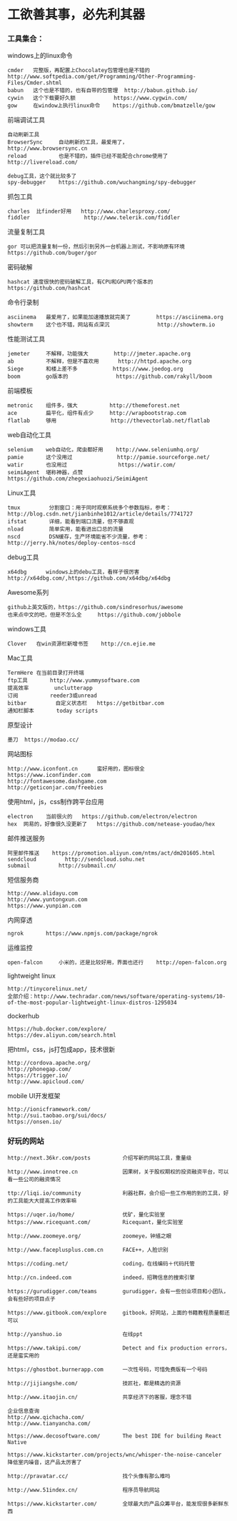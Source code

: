 # 工欲善其事，必先利其器



### 工具集合：

windows上的linux命令
        
    cmder   完整版，再配置上Chocolatey包管理也是不错的    http://www.softpedia.com/get/Programming/Other-Programming-Files/Cmder.shtml
    babun   这个也是不错的，也有自带的包管理  http://babun.github.io/
    cywin   这个下载要好久额            https://www.cygwin.com/
    gow     在window上执行linux命令    https://github.com/bmatzelle/gow
    
    
前端调试工具

    自动刷新工具
    BrowserSync     自动刷新的工具，最爱用了，                   http://www.browsersync.cn
    reload          也是不错的，插件已经不能配合chrome使用了       http://livereload.com/
    
    debug工具，这个就比较多了
    spy-debugger    https://github.com/wuchangming/spy-debugger


抓包工具

    charles  比finder好用   http://www.charlesproxy.com/
    fiddler                 http://www.telerik.com/fiddler
    
    
流量复制工具
    
    gor 可以把流量复制一份，然后引到另外一台机器上测试，不影响原有环境     https://github.com/buger/gor
    
    
密码破解
    
    hashcat 速度很快的密码破解工具，有CPU和GPU两个版本的       https://github.com/hashcat
    
    
命令行录制

    asciinema   最爱用了，如果能加速播放就完美了        https://asciinema.org
    showterm    这个也不错，网站有点深沉               http://showterm.io
   
   
性能测试工具
    
    jemeter     不解释，功能强大        http://jmeter.apache.org
    ab          不解释，但是不喜欢用      http://httpd.apache.org
    Siege       和楼上差不多           https://www.joedog.org
    boom        go版本的               https://github.com/rakyll/boom
    
    
前端模板

    metronic    组件多，强大          http://themeforest.net
    ace         扁平化，组件有点少     http://wrapbootstrap.com
    flatlab     够用                 http://thevectorlab.net/flatlab
    
    
web自动化工具
    
    selenium    web自动化，爬虫都好用    http://www.seleniumhq.org/
    pamie       这个没用过              http://pamie.sourceforge.net/
    watir       也没用过                https://watir.com/  
    seimiAgent  堪称神器，点赞             https://github.com/zhegexiaohuozi/SeimiAgent
      
Linux工具

    tmux	     分割窗口：用于同时观察系统多个参数指标，参考：http://blog.csdn.net/jianbinhe1012/article/details/7741727
    ifstat	     详细，能看到端口流量，但不够直观
    nload	     简单实用，能看进出口总的流量
    nscd 	     DSN缓存，生产环境能省不少流量，参考：http://jerry.hk/notes/deploy-centos-nscd   
    
debug工具
    
    x64dbg      windows上的debu工具，看样子很厉害      http://x64dbg.com/,https://github.com/x64dbg/x64dbg
    
    
Awesome系列
    
    github上英文版的，https://github.com/sindresorhus/awesome
    也来点中文的吧，但是不怎么全     https://github.com/jobbole
   
   
windows工具
    
    Clover   在win资源栏新增书签    http://cn.ejie.me
    
    
Mac工具
    
    TermHere 在当前目录打开终端
    ftp工具		http://www.yummysoftware.com
    提高效率		unclutterapp
    订阅          reeder3或unread
    bitbar	       自定义状态栏	https://getbitbar.com
    通知栏脚本	    today scripts   
        
原型设计
    
    墨刀  https://modao.cc/
    
    
网站图标
    
    http://www.iconfont.cn      蛮好用的，图标很全
    https://www.iconfinder.com
    http://fontawesome.dashgame.com
    http://geticonjar.com/freebies
    

使用html，js，css制作跨平台应用
    
    electron	当前很火的	https://github.com/electron/electron
    hex  网易的，好像很久没更新了	https://github.com/netease-youdao/hex
    

邮件推送服务

    阿里邮件推送	  https://promotion.aliyun.com/ntms/act/dm201605.html
    sendcloud	      http://sendcloud.sohu.net
    submail         http://submail.cn/
    
    
短信服务商

    http://www.alidayu.com
    http://www.yuntongxun.com
    https://www.yunpian.com
    
    
内网穿透

    ngrok       https://www.npmjs.com/package/ngrok
    
    
运维监控

    open-falcon     小米的，还是比较好用，界面也还行    http://open-falcon.org
    
    
lightweight linux

    http://tinycorelinux.net/
    全部介绍：http://www.techradar.com/news/software/operating-systems/10-of-the-most-popular-lightweight-linux-distros-1295034
    
    
dockerhub
    
    https://hub.docker.com/explore/
    https://dev.aliyun.com/search.html


把html，css，js打包成app，技术很新

    http://cordova.apache.org/
    http://phonegap.com/
    https://trigger.io/
    http://www.apicloud.com/


mobile UI开发框架

    http://ionicframework.com/		
    http://sui.taobao.org/sui/docs/
    https://onsen.io/	

### 好玩的网站

    http://next.36kr.com/posts          介绍写新的网站工具，重量级   

    http://www.innotree.cn              因果树，关于股权期权的投资融资平台，可以看一些公司的融资情况
    
    ttp://liqi.io/community             利器社群，会介绍一些工作用的到的工具，好的工具能大大提高工作效率嘛

    https://uqer.io/home/               优矿，量化实验室
    https://www.ricequant.com/          Ricequant，量化实验室
    
    http://www.zoomeye.org/             zoomeye，钟馗之眼
    
    http://www.faceplusplus.com.cn      FACE++，人脸识别
    
    https://coding.net/                 coding，在线编码＋代码托管
    
    http://cn.indeed.com                indeed，招聘信息的搜索引擎
    
    https://gurudigger.com/teams        gurudigger，会有一些创业项目和小团队，会有些好的项目点子
    
    https://www.gitbook.com/explore     gitbook，好网站，上面的书籍教程质量都还可以  

    http://yanshuo.io                   在线ppt
    
    https://www.takipi.com/             Detect and fix production errors，还是蛮实用的

    https://ghostbot.burnerapp.com      一次性号码，可惜免费版有一个号码

    http://jijiangshe.com/              技匠社，都是精选的资源
    
    http://www.itaojin.cn/              共享经济下的客服，理念不错

    企业信息查询
    http://www.qichacha.com/
    http://www.tianyancha.com/
    
    https://www.decosoftware.com/       The best IDE for building React Native  

    https://www.kickstarter.com/projects/wnc/whisper-the-noise-canceler    降低室内噪音，这产品太厉害了

    http://pravatar.cc/                 找个头像有那么难吗
    
    http://www.51index.cn/              程序员导航网站

    https://www.kickstarter.com/        全球最大的产品众筹平台，能发现很多新鲜东西


